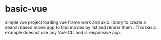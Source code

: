 # basic-vue
simple vue project loading vue frame work and axio library to create a search based movie app to find movies by list and render them . This basic example doesnot use any Vue-CLI and is responsive app.
